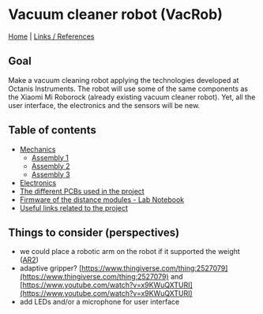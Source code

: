 # Vacuum cleaner robot (VacRob)

[Home](../README.md) | [Links / References](./docs/refs.md)

## Goal

Make a vacuum cleaning robot applying the technologies developed at Octanis Instruments. The robot will use some of the same components as the Xiaomi Mi Roborock (already existing vacuum cleaner robot). Yet, all the user interface, the electronics and the sensors will be new.

## Table of contents

- [Mechanics](./mechanics/mechanics.md)
  - [Assembly 1](./mechanics/assembly1.md)
  - [Assembly 2](./mechanics/assembly2.md)
  - [Assembly 3](./mechanics/assembly3.md)
- [Electronics](./electronics/electronics.md)
- [The different PCBs used in the project](./pcb/pcb.md)
- [Firmware of the distance modules - Lab Notebook](./firmware/distanceModule/distance-module-fw-LN.md)
- [Useful links related to the project](./docs/refs.md)

## Things to consider (perspectives)

- we could place a robotic arm on the robot if it supported the weight ([AR2](https://www.youtube.com/watch?v=CCgI4R1TEzI))
- adaptive gripper? [https://www.thingiverse.com/thing:2527079](https://www.thingiverse.com/thing:2527079) and [https://www.youtube.com/watch?v=x9KWuQXTURI](https://www.youtube.com/watch?v=x9KWuQXTURI)
- add LEDs and/or a microphone for user interface
